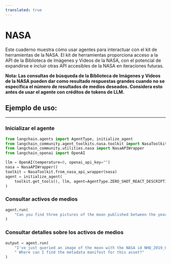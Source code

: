 ```yaml
---
translated: true
---
```


# NASA

Este cuaderno muestra cómo usar agentes para interactuar con el kit de herramientas de la NASA. El kit de herramientas proporciona acceso a la API de la Biblioteca de Imágenes y Videos de la NASA, con el potencial de expandirse e incluir otras API accesibles de la NASA en iteraciones futuras.

**Nota: Las consultas de búsqueda de la Biblioteca de Imágenes y Videos de la NASA pueden dar como resultado respuestas grandes cuando no se especifica el número de resultados de medios deseados. Considera esto antes de usar el agente con créditos de tokens de LLM.**

## Ejemplo de uso:

---

### Inicializar el agente

```python
from langchain.agents import AgentType, initialize_agent
from langchain_community.agent_toolkits.nasa.toolkit import NasaToolkit
from langchain_community.utilities.nasa import NasaAPIWrapper
from langchain_openai import OpenAI

llm = OpenAI(temperature=0, openai_api_key="")
nasa = NasaAPIWrapper()
toolkit = NasaToolkit.from_nasa_api_wrapper(nasa)
agent = initialize_agent(
    toolkit.get_tools(), llm, agent=AgentType.ZERO_SHOT_REACT_DESCRIPTION, verbose=True
)
```

### Consultar activos de medios

```python
agent.run(
    "Can you find three pictures of the moon published between the years 2014 and 2020?"
)
```

### Consultar detalles sobre los activos de medios

```python
output = agent.run(
    "I've just queried an image of the moon with the NASA id NHQ_2019_0311_Go Forward to the Moon."
    " Where can I find the metadata manifest for this asset?"
)
```
